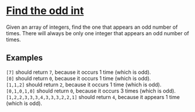 
# [Find the odd int](https://www.codewars.com/kata/54da5a58ea159efa38000836)
Given an array of integers, find the one that appears an odd number of times.
There will always be only one integer that appears an odd number of times.

## Examples

`[7]`  should return  `7`, because it occurs 1 time (which is odd).  
`[0]`  should return  `0`, because it occurs 1 time (which is odd).  
`[1,1,2]`  should return  `2`, because it occurs 1 time (which is odd).  
`[0,1,0,1,0]`  should return  `0`, because it occurs 3 times (which is odd).  
`[1,2,2,3,3,3,4,3,3,3,2,2,1]`  should return  `4`, because it appears 1 time (which is odd).
